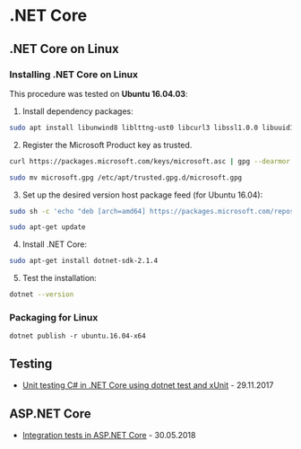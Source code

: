 # .NET Core

## .NET Core on Linux

### Installing .NET Core on Linux
This procedure was tested on **Ubuntu 16.04.03**:
1. Install dependency packages:

```bash
sudo apt install libunwind8 liblttng-ust0 libcurl3 libssl1.0.0 libuuid1 libkrb5-3 zlib1g libicu55 curl -y
```

2. Register the Microsoft Product key as trusted.
```bash
curl https://packages.microsoft.com/keys/microsoft.asc | gpg --dearmor > microsoft.gpg

sudo mv microsoft.gpg /etc/apt/trusted.gpg.d/microsoft.gpg
```

3. Set up the desired version host package feed (for Ubuntu 16.04):
``` bash
sudo sh -c 'echo "deb [arch=amd64] https://packages.microsoft.com/repos/microsoft-ubuntu-xenial-prod xenial main" > /etc/apt/sources.list.d/dotnetdev.list'

sudo apt-get update
```

4. Install .NET Core:
```bash
sudo apt-get install dotnet-sdk-2.1.4
```

5. Test the installation:
```bash
dotnet --version
```

### Packaging for Linux
```dos
dotnet publish -r ubuntu.16.04-x64
```

## Testing
- [Unit testing C# in .NET Core using dotnet test and xUnit](https://docs.microsoft.com/en-us/dotnet/core/testing/unit-testing-with-dotnet-test) - 29.11.2017

## ASP.NET Core
- [Integration tests in ASP.NET Core](https://docs.microsoft.com/en-us/aspnet/core/test/integration-tests?view=aspnetcore-2.1) - 30.05.2018

